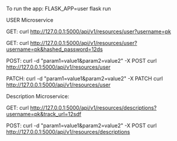To run the app:  FLASK_APP=user flask run


USER Microservice

GET:  curl  http://127.0.0.1:5000/api/v1/resources/user?username=pk

GET: curl  http://127.0.0.1:5000/api/v1/resources/user?username=pk&hashed_password=12ds


POST:   curl -d "param1=value1&param2=value2" -X POST curl  http://127.0.0.1:5000/api/v1/resources/user


PATCH:  curl -d "param1=value1&param2=value2" -X PATCH curl  http://127.0.0.1:5000/api/v1/resources/user


Description Microservice:

GET:  curl  http://127.0.0.1:5000/api/v1/resources/descriptions?username=pk&track_url=12sdf

POST:  curl -d "param1=value1&param2=value2" -X POST curl  http://127.0.0.1:5000/api/v1/resources/descriptions
